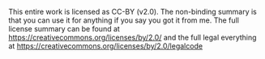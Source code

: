 This entire work is licensed as CC-BY (v2.0).  The non-binding summary is that you can use it for anything if you say you got it from me.  The full license summary can be found at
https://creativecommons.org/licenses/by/2.0/ and the full legal everything at https://creativecommons.org/licenses/by/2.0/legalcode

